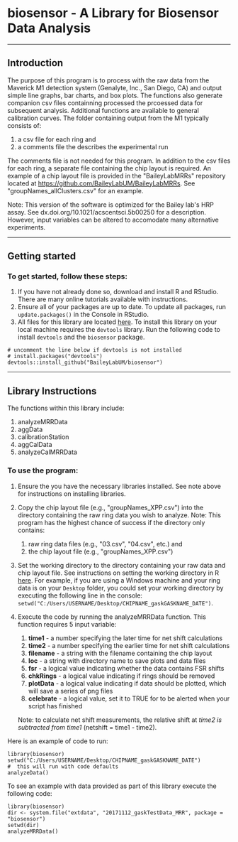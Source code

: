 # biosensor - A Library for Biosensor Data Analysis

***

## Introduction

The purpose of this program is to process with the raw data from the
Maverick M1 detection system (Genalyte, Inc., San Diego, CA) and output simple
line graphs, bar charts, and box plots. The functions also generate companion
csv files containning processed the prcoessed data for subsequent analysis.
Additional functions are available to general calibration curves.
The folder containing output from the M1 typically consists of:

1. a csv file for each ring and
2. a comments file the describes the experimental run

The comments file is not needed for this program. In addition to the csv files
for each ring, a separate file containing the chip layout is required. An
example of a chip layout file is provided in the "BaileyLabMRRs" repository
located at https://github.com/BaileyLabUM/BaileyLabMRRs. See
"groupNames_allClusters.csv" for an example.

Note: This version of the software is optimized for the Bailey lab's HRP
assay. See dx.doi.org/10.1021/acscentsci.5b00250 for a description. However,
input variables can be altered to accomodate many alternative experiments.

***

## Getting started

### To get started, follow these steps:

1. If you have not already done so, download and install R and RStudio. There 
are many online tutorials available with instructions.
2. Ensure all of your packages are up to date. To update all packages, run 
`update.packages()` in the Console in RStudio.
3. All files for this library are located 
[here](https://github.com/BaileyLabUM/biosensor). To install this library on
your local machine requires the `devtools` library. Run the following code to
install `devtools` and the `biosensor` package.
```
# uncomment the line below if devtools is not installed
# install.packages("devtools")
devtools::install_github("BaileyLabUM/biosensor")
```

***

## Library Instructions

The functions within this library include:

1. analyzeMRRData
2. aggData
3. calibrationStation
4. aggCalData
5. analyzeCalMRRData

### To use the program:

1. Ensure the you have the necessary libraries installed. See note above for 
instructions on installing libraries.

2. Copy the chip layout file (e.g., "groupNames_XPP.csv") into the directory
containing the raw ring data you wish to analyze.
     Note: This program has the highest chance of success if the directory 
     only contains:  
     1. raw ring data files (e.g., "03.csv", "04.csv", etc.) and
     2. the chip layout file (e.g., "groupNames_XPP.csv")

3. Set the working directory to the directory containing your raw data and chip
layout file. See instructions on setting the working directory
in R [here](https://www.statmethods.net/interface/workspace.html). For example,
if you are using a Windows machine and your ring data is on your `Desktop` 
folder, you could set your working directory by executing the following line 
in the console: 
`setwd("C:/Users/USERNAME/Desktop/CHIPNAME_gaskGASKNAME_DATE")`.

4. Execute the code by running the analyzeMRRData function. This function 
requires 5 input variable:
    1. **time1** - a number specifying the later time for net shift calculations
    2. **time2** - a number specifying the earlier time for net shift calculations
    3. **filename** - a string with the filename containing the chip layout
    4. **loc** - a string with directory name to save plots and data files
    5. **fsr** - a logical value indicating whether the data contains FSR shifts
    6. **chkRings** -  a logical value indicating if rings should be removed
    7. **plotData** - a logical value indicating if data should be plotted, which
    will save a series of png files
    8. **celebrate** - a logical value, set it to TRUE for to be alerted when your
    script has finished
    
    Note: to calculate net shift measurements, the relative shift at *time2 is 
    subtracted from time1* (netshift = time1 - time2).  

Here is an example of code to run: 
```{r}
library(biosensor)
setwd("C:/Users/USERNAME/Desktop/CHIPNAME_gaskGASKNAME_DATE")
#  this will run with code defaults
analyzeData()
```

To see an example with data provided as part of this library execute the 
following code:

```{r}
library(biosensor)
dir <- system.file("extdata", "20171112_gaskTestData_MRR", package = "biosensor")
setwd(dir)
analyzeMRRData()
```
